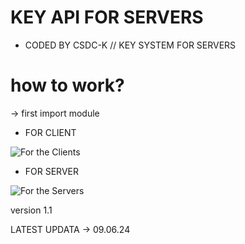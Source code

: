 # KEY API FOR SERVERS

* CODED BY CSDC-K // KEY SYSTEM FOR SERVERS

# how to work?

-> first import module

* FOR CLIENT


![For the Clients](https://cdn.discordapp.com/attachments/1246569513575518289/1249420803049787472/image.png?ex=66673d4c&is=6665ebcc&hm=a2aaa340ff83472a97f99655367776939c6dbed40e020a6a7697927e9fe31704&)

*  FOR SERVER

  
![For the Servers](https://cdn.discordapp.com/attachments/1246569513575518289/1249421602546913463/image.png?ex=66673e0b&is=6665ec8b&hm=283e03395795cf87a5a6447ed083293ad1eb91423ec39c5200ce3f9cba4d9ea0&)


version 1.1 

LATEST UPDATA -> 09.06.24
